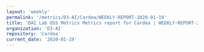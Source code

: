 ```yaml
---
layout: 'weekly'
permalink: '/metrics/D3-AI/Cardea/WEEKLY-REPORT-2020-01-19'
title: 'DAI Lab OSS Metrics Metrics report for Cardea | WEEKLY-REPORT-2020-01-19'
organization: 'D3-AI'
repository: 'Cardea'
current_date: '2020-01-19'
---
```

